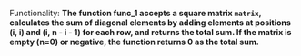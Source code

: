 Functionality: **The function func_1 accepts a square matrix `matrix`, calculates the sum of diagonal elements by adding elements at positions (i, i) and (i, n - i - 1) for each row, and returns the total sum. If the matrix is empty (n=0) or negative, the function returns 0 as the total sum.**